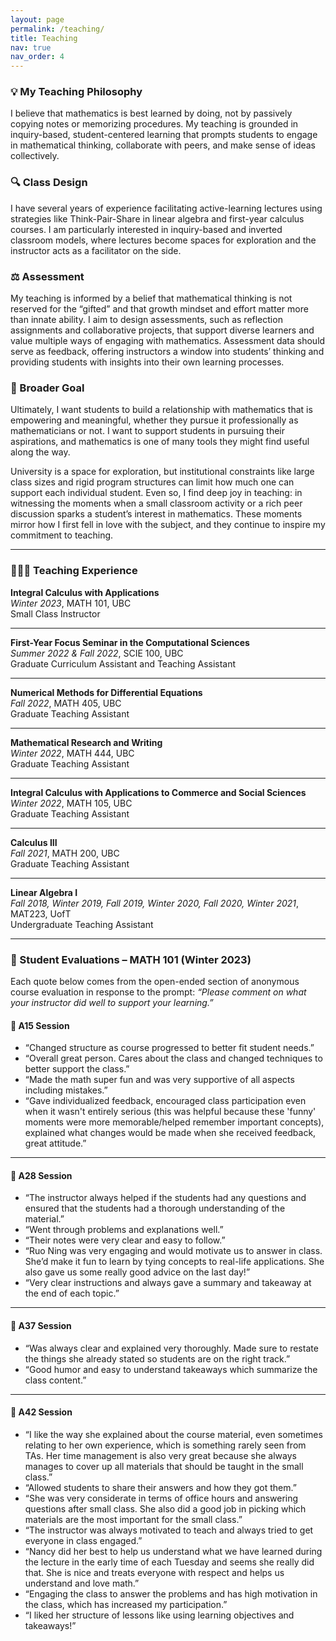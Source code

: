 ```yaml
---
layout: page
permalink: /teaching/
title: Teaching
nav: true
nav_order: 4
---
```


### :bulb: My Teaching Philosophy

I believe that mathematics is best learned by doing, not by passively copying notes or memorizing procedures. My teaching is grounded in inquiry-based, student-centered learning that prompts students to engage in mathematical thinking, collaborate with peers, and make sense of ideas collectively.

### :mag: Class Design

I have several years of experience facilitating active-learning lectures using strategies like Think-Pair-Share in linear algebra and first-year calculus courses. I am particularly interested in inquiry-based and inverted classroom models, where lectures become spaces for exploration and the instructor acts as a facilitator on the side.

### :balance_scale: Assessment

My teaching is informed by a belief that mathematical thinking is not reserved for the “gifted” and that growth mindset and effort matter more than innate ability. I aim to design assessments, such as reflection assignments and collaborative projects, that support diverse learners and value multiple ways of engaging with mathematics. Assessment data should serve as feedback, offering instructors a window into students’ thinking and providing students with insights into their own learning processes.

### :seedling: Broader Goal

Ultimately, I want students to build a relationship with mathematics that is empowering and meaningful, whether they pursue it professionally as mathematicians or not. I want to support students in pursuing their aspirations, and mathematics is one of many tools they might find useful along the way. 

University is a space for exploration, but institutional constraints like large class sizes and rigid program structures can limit how much one can support each individual student. Even so, I find deep joy in teaching: in witnessing the moments when a small classroom activity or a rich peer discussion sparks a student’s interest in mathematics. These moments mirror how I first fell in love with the subject, and they continue to inspire my commitment to teaching.

---
### 👩🏻‍🏫 Teaching Experience

**Integral Calculus with Applications**  
*Winter 2023*, MATH 101, UBC  
Small Class Instructor

---

**First-Year Focus Seminar in the Computational Sciences**  
*Summer 2022 & Fall 2022*, SCIE 100, UBC  
Graduate Curriculum Assistant and Teaching Assistant

---

**Numerical Methods for Differential Equations**  
*Fall 2022*, MATH 405, UBC  
Graduate Teaching Assistant

---

**Mathematical Research and Writing**  
*Winter 2022*, MATH 444, UBC  
Graduate Teaching Assistant

---

**Integral Calculus with Applications to Commerce and Social Sciences**  
*Winter 2022*, MATH 105, UBC  
Graduate Teaching Assistant

---

**Calculus III**  
*Fall 2021*, MATH 200, UBC  
Graduate Teaching Assistant

---

**Linear Algebra I**  
*Fall 2018, Winter 2019, Fall 2019, Winter 2020, Fall 2020, Winter 2021*, MAT223, UofT  
Undergraduate Teaching Assistant

---

### :memo: Student Evaluations – MATH 101 (Winter 2023)
Each quote below comes from the open-ended section of anonymous course evaluation in response to the prompt: *“Please comment on what your instructor did well to support your learning.”*

#### :large_blue_diamond: A15 Session

- “Changed structure as course progressed to better fit student needs.”
- “Overall great person. Cares about the class and changed techniques to better support the class.”
- “Made the math super fun and was very supportive of all aspects including mistakes.”
- “Gave individualized feedback, encouraged class participation even when it wasn't entirely serious (this was helpful because these 'funny' moments were more memorable/helped remember important concepts), explained what changes would be made when she received feedback, great attitude.”

---

#### :large_blue_diamond: A28 Session

- “The instructor always helped if the students had any questions and ensured that the students had a thorough understanding of the material.”
- “Went through problems and explanations well.”
- “Their notes were very clear and easy to follow.”
- “Ruo Ning was very engaging and would motivate us to answer in class. She’d make it fun to learn by tying concepts to real-life applications. She also gave us some really good advice on the last day!”
- “Very clear instructions and always gave a summary and takeaway at the end of each topic.”

---

#### :large_blue_diamond: A37 Session

- “Was always clear and explained very thoroughly. Made sure to restate the things she already stated so students are on the right track.”
- “Good humor and easy to understand takeaways which summarize the class content.”

---

#### :large_blue_diamond: A42 Session

- “I like the way she explained about the course material, even sometimes relating to her own experience, which is something rarely seen from TAs. Her time management is also very great because she always manages to cover up all materials that should be taught in the small class.”
- “Allowed students to share their answers and how they got them.”
- “She was very considerate in terms of office hours and answering questions after small class. She also did a good job in picking which materials are the most important for the small class.”
- “The instructor was always motivated to teach and always tried to get everyone in class engaged.”
- “Nancy did her best to help us understand what we have learned during the lecture in the early time of each Tuesday and seems she really did that. She is nice and treats everyone with respect and helps us understand and love math.”
- “Engaging the class to answer the problems and has high motivation in the class, which has increased my participation.”
- “I liked her structure of lessons like using learning objectives and takeaways!”